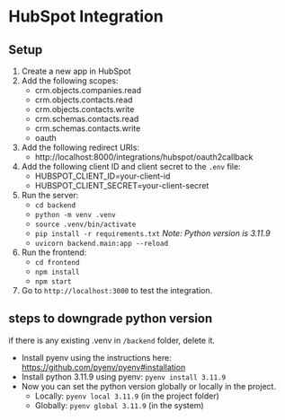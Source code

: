 # HubSpot Integration

## Setup

1. Create a new app in HubSpot
2. Add the following scopes:
    - crm.objects.companies.read
    - crm.objects.contacts.read
    - crm.objects.contacts.write
    - crm.schemas.contacts.read
    - crm.schemas.contacts.write
    - oauth
3. Add the following redirect URIs:
    - http://localhost:8000/integrations/hubspot/oauth2callback
4. Add the following client ID and client secret to the `.env` file:
    - HUBSPOT_CLIENT_ID=your-client-id
    - HUBSPOT_CLIENT_SECRET=your-client-secret
5. Run the server:
    - `cd backend`
    - `python -m venv .venv`
    - `source .venv/bin/activate`
    - `pip install -r requirements.txt` *Note: Python version is 3.11.9*
    - `uvicorn backend.main:app --reload`
6. Run the frontend:
    - `cd frontend`
    - `npm install`
    - `npm start`
7. Go to `http://localhost:3000` to test the integration.


## steps to downgrade python version
if there is any existing .venv in `/backend` folder, delete it.

- Install pyenv using the instructions here: https://github.com/pyenv/pyenv#installation
- Install python 3.11.9 using pyenv: `pyenv install 3.11.9`
- Now you can set the python version globally or locally in the project.
    - Locally: `pyenv local 3.11.9` (in the project folder)
    - Globally: `pyenv global 3.11.9` (in the system)